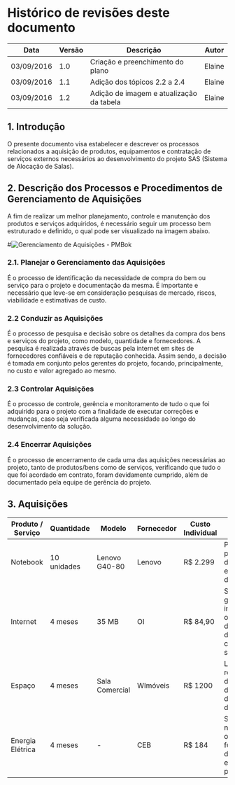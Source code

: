 # Histórico de revisões deste documento

|Data       |Versão|Descrição     |Autor  |
|-----------|------|--------------|-------|
|03/09/2016| 1.0| Criação e preenchimento do plano|Elaine|
|03/09/2016| 1.1| Adição dos tópicos 2.2 a 2.4|Elaine|
|03/09/2016| 1.2| Adição de imagem e atualização da tabela|Elaine|

## 1. Introdução
O presente documento visa estabelecer e descrever os processos relacionados a aquisição de produtos, equipamentos e contratação de serviços externos necessários ao desenvolvimento do projeto SAS (Sistema de Alocação de Salas).

## 2. Descrição dos Processos e Procedimentos de Gerenciamento de Aquisições

A fim de realizar um melhor planejamento, controle e manutenção dos produtos e serviços adquiridos, é necessário seguir um processo bem estruturado e definido, o qual pode ser visualizado na imagem abaixo.

#![Gerenciamento de Aquisições - PMBok](https://raw.githubusercontent.com/wiki/fga-gpp-mds/2016.2-Time05-SalasFGA/img/gerenciamento-aquisicoes.jpg)

### 2.1. Planejar o Gerenciamento das Aquisições

É o processo de identificação da necessidade de compra do bem ou serviço para o projeto e documentação da mesma. É importante e  necessário que leve-se em consideração pesquisas de mercado, riscos, viabilidade e estimativas de custo.

### 2.2 Conduzir as Aquisições

É o processo de pesquisa e decisão sobre os detalhes da compra dos bens e serviços do projeto, como modelo, quantidade e fornecedores. A pesquisa é realizada através de buscas pela internet em sites de fornecedores confiáveis e de reputação conhecida. Assim sendo, a decisão é tomada em conjunto pelos gerentes do projeto, focando, principalmente, no custo e valor agregado ao mesmo.

### 2.3 Controlar Aquisições

É o processo de  controle, gerência e monitoramento de tudo o que foi adquirido para o projeto com a finalidade de executar correções e mudanças, caso seja verificada alguma necessidade ao longo do desenvolvimento da solução.

### 2.4 Encerrar Aquisições

É o processo  de encerramento de cada uma das aquisições necessárias ao projeto, tanto de produtos/bens como de serviços, verificando que tudo o que foi acordado em contrato, foram devidamente cumprido, além de documentado pela equipe de gerência do projeto. 

## 3. Aquisições

|Produto / Serviço|Quantidade|Modelo|Fornecedor|Custo Individual|Necessidade|
|-----------------|----------|------|----------|----------------|-----------|
| Notebook | 10 unidades | Lenovo G40-80 | Lenovo | R$ 2.299 | Produto primordial para o desenvolvimento e documentação da solução |
| Internet | 4 meses | 35 MB | OI | R$ 84,90 | Serviço de grande importância para o desenvolvimento, documentação e controle da solução |
| Espaço | 4 meses | Sala Comercial | WImóveis | R$ 1200 | Local para reuniões e desenvolvimento de código e documentação da solução |
| Energia Elétrica | 4 meses | - | CEB | R$ 184| Serviço necessário para o correto funcionamento dos equipamentos do projeto |